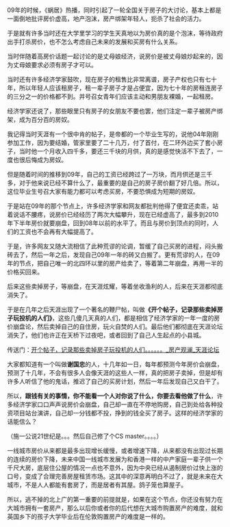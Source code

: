 09年的时候，《蜗居》热播，同时引起了一轮全国关于房子的大讨论，基本上都是一面倒地批评房价虚高，地产泡沫，房产绑架年轻人，扼杀了社会的活力。<p>于是就有许多当时还在大学里学习的学生天真地以为房价真的是个泡沫，等待政府出手打杀房价，也不怎么考虑自己未来的发展和买房有什么关系。</p><p>当时伴随着高房价话题一起讨论的是丈母娘经济，说房价是被丈母娘炒起来的，因为丈母娘要求必须有房子才可以。</p><p>当时还有许多经济学家鼓吹，现在房子的租售比非常离谱，房子产权也只有七十年，所以年轻人应该租房子，租一辈子房子才是占便宜，因为七十年的房租连房子的三分之一的价格都不到。并号召女青年们应该主动和男朋友裸婚，一起租房。</p><p>经济学家还说了，那些眼里只有房子的女朋友不要也罢，他们注定一辈子被房产绑架，成为百分百的房奴。</p><p>我记得当时天涯有一个很中肯的帖子，是帝都的一个毕业生写的，说他04年刚刚参加工作，因为要结婚，管家里要了二十几万，付了首付，在二环外边买了套小房子，当时他一个月收入四千多，要还三千块的月供，真的是感觉快活不下去了，一度也很后悔成为房奴。</p><p>但是随着时间的推移到09年，自己的工资已经跨过了一万块，而月供还是三千多，对于他来说已经不算什么了，最重要的是自己的房子房价翻了好几倍。所以，这位毕业生号召大家有能力都可以考虑买房，不要恐惧成为短期的房奴。</p><p>于是站在09年的那个节点上，许多经济学家和网友都批判他得了便宜还卖乖，站着说话不腰疼，说房价已经经历了两次大幅攀升，现在已经虚高了，最多到2010年下半年房价就要崩盘，回到08年以前的水平了。而且与房价到顶点的同时，人们的工资也不会再有大幅提高了。</p><p>于是，许多网友又随大流相信了此种荒谬的论调，暂缓了自己买房的进程，闷头搬砖去了，然后一年之后，发现自己09年一年的砖又白搬了。更有荒谬的人，在09年的节点，把自己唯一的北四环以里的房产给卖了，等着第二年崩盘，再用一半的价格买回来。</p><p>后来这些卖掉房子，等崩盘，在天涯炫耀，等着坐收渔利的人，后来在天涯都彻底消失了。</p><p>于是在几年之后天涯出现了一个著名的鞭尸帖，叫做<b>《开个帖子，记录那些卖掉房子玩投机的人们》</b>，这些几傻几天真的人们，都是相信了经济学家的一年一度的房价崩盘论，然后卖掉自己的自住房，玩火自焚的人们。最后他们都彻底在天涯论坛消失了，他们也许正在天桥下过夜吧，或者回到了自己人生起点的小县城。</p><p>传送门：<a href="http://link.zhihu.com/?target=http%3A//bbs.tianya.cn/post-house-527689-1.shtml" class=" wrap external" target="_blank" rel="nofollow noreferrer">开个帖子，记录那些卖掉房子玩投机的人们。。。。。。_房产观澜_天涯论坛</a></p><p>大家都知道有一个叫做<b>谢国忠</b>的人，十几年如一日，每年都预测今年房价会崩盘，预测了十几年，不会有很多人会像天涯的这些人一样，真的把房子卖掉，但是却有许多人听信了他的鬼话，推迟了自己的买房计划，然后一年后发现自己又白干了。</p><p>所以，<b>跟钱有关的事情，你不能看一个人对你说了什么，你要去看他做了什么</b>，许多经济学家口口声声说房价会崩盘，自己却一直在不停地购房，自己到处给各种投资项目站台演讲，自己却一分钱都不投，挣到的钱全买了房子。这样的经济学家的话能信么？</p><p>（施一公说21世纪是。。。然后自己修了个CS master。。。。）</p><p>一线城市房价从来都是最多出现增长缓慢，或者增速下降，从来都没有出现过长期的连续的房价下降，未来中国一线城市发展为和香港一样的中产家庭一辈子供一个千尺大房，底层住公屋的情况一点也不意外，因为中央已经从遏制房价过快上涨的口号，变成了合理完善房屋租赁市场。这其中的深意再明白不过了，就是未来在大城市，不是人人都能有套房了，而是居者有其屋。鸽子笼也算屋子。</p><p>所以，逃不掉的北上广的第一重要的前提就是，如果在这个节点，你还没有努力在大城市拥有一套房产，那么以后你或者你的后代想在大城市购置房产的难度，就和英国乡下的孩子大学毕业后在伦敦购置房产的难度是一样的。</p>
